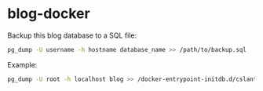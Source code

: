 # blog-docker


Backup this blog database to a SQL file:

```bash
pg_dump -U username -h hostname database_name >> /path/to/backup.sql
```

Example:

```bash
pg_dump -U root -h localhost blog >> /docker-entrypoint-initdb.d/cslant_blog.sql
```
